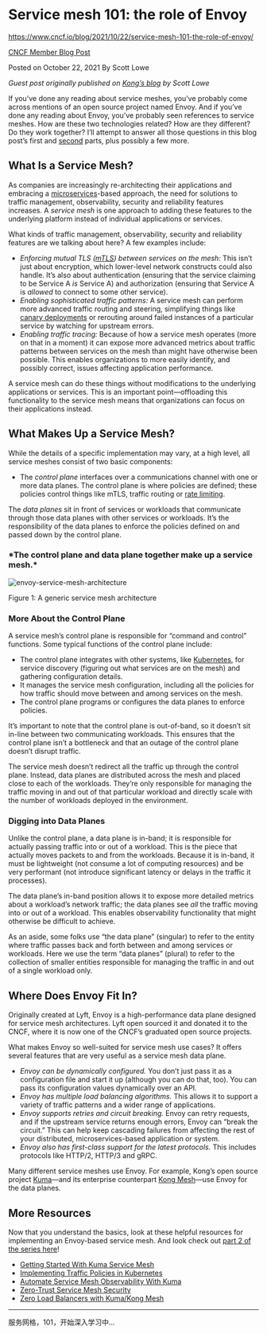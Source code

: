 # Service mesh 101: the role of Envoy		

https://www.cncf.io/blog/2021/10/22/service-mesh-101-the-role-of-envoy/



[CNCF 				Member				Blog Post](https://www.cncf.io/lf-author-category/member/)

Posted on 			October 22, 2021			 		By Scott Lowe			 					

*Guest post originally published on [Kong’s blog](https://konghq.com/blog/envoy-service-mesh/) by Scott Lowe*

If you’ve done any reading about service meshes, you’ve probably come across mentions of an open source project named Envoy. And if you’ve  done any reading about Envoy, you’ve probably seen references to service meshes. How are these two technologies related? How are they different? Do they work together? I’ll attempt to answer all those questions in  this blog post’s first and [second](https://konghq.com/blog/envoy-service-mesh-configuration/) parts, plus possibly a few more.

## **What Is a Service Mesh?**

As companies are increasingly re-architecting their applications and embracing a [microservices](https://konghq.com/learning-center/microservices/)-based approach, the need for solutions to traffic management, observability, security and reliability features increases. A *service mesh* is one approach to adding these features to the underlying platform instead of individual applications or services.

What kinds of traffic management, observability, security and  reliability features are we talking about here? A few examples include:

- *Enforcing mutual TLS (*[*mTLS*](https://kuma.io/docs/1.2.0/policies/mutual-tls/)*) between services on the mesh:* This isn’t just about encryption, which lower-level network constructs could also handle. It’s also about authentication (ensuring that the service  claiming to be Service A *is* Service A) and authorization (ensuring that Service A is *allowed* to connect to some other service).
- *Enabling sophisticated traffic patterns:* A service mesh can perform more advanced traffic routing and steering, simplifying things like [canary deployments](https://konghq.com/blog/canary-deployment-5-minutes-service-mesh/) or rerouting around failed instances of a particular service by watching for upstream errors.
- *Enabling traffic tracing:* Because of how a service mesh operates (more on that in a moment) it can expose more advanced metrics about traffic patterns between services on the  mesh than might have otherwise been possible. This enables organizations to more easily identify, and possibly correct, issues affecting  application performance.

A service mesh can do these things without modifications to the  underlying applications or services. This is an important  point—offloading this functionality to the service mesh means that  organizations can focus on their applications instead.

## **What Makes Up a Service Mesh?**

While the details of a specific implementation may vary, at a high level, all service meshes consist of two basic components:

- The *control plane* interfaces over a communications  channel with one or more data planes. The control plane is where  policies are defined; these policies control things like mTLS, traffic  routing or [rate limiting](https://kuma.io/docs/1.2.0/policies/rate-limit/).

The *data planes* sit in front of services or workloads that  communicate through those data planes with other services or workloads.  It’s the responsibility of the data planes to enforce the policies  defined on and passed down by the control plane.

### ***The control plane and data plane together make up a service mesh.\***

![envoy-service-mesh-architecture](https://2tjosk2rxzc21medji3nfn1g-wpengine.netdna-ssl.com/wp-content/uploads/2021/08/control-panel.png.webp)

Figure 1: A generic service mesh architecture

### **More About the Control Plane**

A service mesh’s control plane is responsible for “command and  control” functions. Some typical functions of the control plane include:

- The control plane integrates with other systems, like [Kubernetes](https://konghq.com/learning-center/kubernetes/what-is-kubernetes), for service discovery (figuring out what services are on the mesh) and gathering configuration details.
- It manages the service mesh configuration, including all the policies for  how traffic should move between and among services on the mesh.
- The control plane programs or configures the data planes to enforce policies.

It’s important to note that the control plane is out-of-band, so it  doesn’t sit in-line between two communicating workloads. This ensures  that the control plane isn’t a bottleneck and that an outage of the  control plane doesn’t disrupt traffic.

The service mesh doesn’t redirect all the traffic up through the  control plane. Instead, data planes are distributed across the mesh and  placed close to each of the workloads. They’re only responsible for  managing the traffic moving in and out of that particular workload and  directly scale with the number of workloads deployed in the environment.

### **Digging into Data Planes**

Unlike the control plane, a data plane is in-band; it is responsible  for actually passing traffic into or out of a workload. This is the  piece that actually moves packets to and from the workloads. Because it  is in-band, it must be lightweight (not consume a lot of computing  resources) and be very performant (not introduce significant latency or  delays in the traffic it processes).

The data plane’s in-band position allows it to expose more detailed  metrics about a workload’s network traffic; the data planes see *all* the traffic moving into or out of a workload. This enables observability  functionality that might otherwise be difficult to achieve.

As an aside, some folks use “the data plane” (singular) to refer to  the entity where traffic passes back and forth between and among  services or workloads. Here we use the term “data planes” (plural) to  refer to the collection of smaller entities responsible for managing the traffic in and out of a single workload only.

## **Where Does Envoy Fit In?**

Originally created at Lyft, Envoy is a high-performance data plane  designed for service mesh architectures. Lyft open sourced it and  donated it to the CNCF, where it is now one of the CNCF’s graduated open source projects. 

What makes Envoy so well-suited for service mesh use cases? It offers several features that are very useful as a service mesh data plane.

- *Envoy can be dynamically configured.* You don’t just  pass it as a configuration file and start it up (although you can do  that, too). You can pass its configuration values dynamically over an  API.
- *Envoy has multiple load balancing algorithms.* This allows it to support a variety of traffic patterns and a wider range of applications.
- *Envoy supports retries and circuit breaking.* Envoy can retry requests, and if the upstream service returns enough errors,  Envoy can “break the circuit.” This can help keep cascading failures  from affecting the rest of your distributed, microservices-based  application or system.
- *Envoy also has first-class support for the latest protocols.* This includes protocols like HTTP/2, HTTP/3 and gRPC.

Many different service meshes use Envoy. For example, Kong’s open source project [Kuma](https://kuma.io/)—and its enterprise counterpart [Kong Mesh](https://konghq.com/kong-mesh)—use Envoy for the data planes.

## **More Resources**

Now that you understand the basics, look at these helpful resources  for implementing an Envoy-based service mesh. And look check out [part 2 of the series here](https://konghq.com/blog/envoy-service-mesh-configuration/)!

- [Getting Started With Kuma Service Mesh](https://konghq.com/blog/getting-started-kuma-service-mesh/)
- [Implementing Traffic Policies in Kubernetes](https://konghq.com/blog/traffic-policies-kubernetes/)
- [Automate Service Mesh Observability With Kuma](https://konghq.com/blog/service-mesh-observability)
- [Zero-Trust Service Mesh Security](https://konghq.com/blog/zero-trust-service-mesh-security/)
- [Zero Load Balancers with Kuma/Kong Mesh](https://konghq.com/zerolb/)



------

服务网格，101，开始深入学习中...
